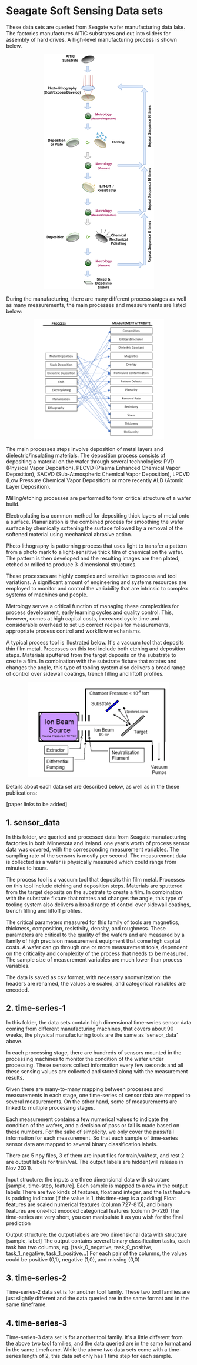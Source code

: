 # Seagate Soft Sensing Data sets

These data sets are queried from Seagate wafer manufacturing data lake. The factories manufactures AlTiC substrates and cut into sliders for assembly of hard drives. A high-level manufacturing process is shown below. 

<div align="center">
<img src="Images/wafer_manufacture.png" alt="drawing" width="300"/>
</div>

During the manufacturing, there are many different process stages as well as many measurements, the main processes and measurements are listed below:

<div align="center">
<img src="Images/Process.png" alt="drawing" />
</div>
  
The main processes steps involve deposition of metal layers and dielectric/insulating materials.  The deposition process  consists of depositing a material on the wafer through several technologies: PVD (Physical Vapor Deposition), PECVD (Plasma Enhanced Chemical Vapor Deposition), SACVD (Sub-Atmospheric Chemical Vapor Deposition), LPCVD (Low Pressure Chemical Vapor Deposition) or more recently ALD (Atomic Layer Deposition).

Milling/etching processes are performed to form critical structure of a wafer build. 

Electroplating is a common method for depositing thick layers of metal onto a surface. Planarization is the combined process for smoothing the wafer surface by chemically softening the surface followed by a removal of the softened material using mechanical abrasive action.

Photo lithography is patterning process that uses light to transfer a pattern from a photo mark to a light-sensitive thick film of chemical on the wafer. The pattern is then developed and the resulting images are then plated, etched or milled to produce 3-dimensional structures.

These processes are highly complex and sensitive to process and tool variations. A significant amount of engineering and systems resources are employed to monitor and control the variability that are intrinsic to complex systems of machines and people.

Metrology serves a critical function of managing these complexities for process development, early learning cycles and quality control. This, however, comes at high capital costs, increased cycle time and considerable overhead to set up correct recipes for measurements, appropriate process control and workflow mechanisms.


A typical process tool is illustrated below. It's a vacuum tool that deposits thin film metal.  Processes on this tool include both etching and deposition steps. Materials 	sputtered from the target deposits on the substrate to create a film.  In combination with the substrate fixture that rotates and changes the angle, this type of tooling system also delivers a broad range of control over sidewall coatings, trench filling and liftoff profiles. 

<div align="center">
<img src="Images/tool.png" alt="drawing" />
</div>
  
Details about each data set are described below, as well as in the these publications:

[paper links to be added]

## 1. sensor_data

In this folder, we queried and processed data from Seagate manufacturing factories in both Minnesota and Ireland. 
one year’s worth of process sensor data was covered, with the corresponding
measurement variables. The sampling rate of the sensors is mostly per second. The measurement data is
collected as a wafer is physically measured which could range from minutes to hours.

The process tool is a vacuum tool that deposits thin film metal. Processes on this tool include etching and deposition steps. 
Materials are sputtered from the target deposits on the substrate to create a film. 
In combination with the substrate fixture that rotates and changes the angle, this
type of tooling system also delivers a broad range of control
over sidewall coatings, trench filling and liftoff profiles.

The critical parameters measured for this family of tools are
magnetics, thickness, composition, resistivity, density, and
roughness. These parameters are critical to the quality of the
wafers and are measured by a family of high precision
measurement equipment that come high capital costs. A wafer can go through one or more measurement
tools, dependent on the criticality and complexity of the process
that needs to be measured. The sample size of measurement
variables are much lower than process variables. 

The data is saved as csv format, with necessary anonymization: the headers are renamed, the values are scaled, and categorical variables are encoded.

## 2. time-series-1
In this folder, the data sets contain high dimensional time-series sensor data coming from different manufacturing machines, that covers about 90 weeks, the physical manufacturing tools are the same as 'sensor_data' above.

In each processing stage, there are hundreds of sensors mounted in the processing machines to monitor the condition of the wafer under processing. These sensors collect information every few seconds and all these sensing values are collected and stored along with the measurement results. 

Given there are many-to-many mapping between processes and measurements in each stage, one time-series of sensor data are mapped to several measurements. On the other hand, some of measurements are linked to multiple processing stages. 

Each measurement contains a few numerical values to indicate the condition of the wafers, and a decision of pass or fail is made based on these numbers. For the sake of simplicity, we only cover the pass/fail information for each measurement. So that each sample of time-series sensor data are mapped to several binary classification labels.

There are 5 npy files, 3 of them are input files for train/val/test, and rest 2 are output labels for train/val. 
The output labels are hidden(will release in Nov 2021).

Input structure: the inputs are three dimensional data with structure [sample, time-step, feature]. 
Each sample is mapped to a row in the output labels
There are two kinds of features, float and integer, and the last feature is padding indicator (if the value is 1, this time-step is a padding)
Float features are scaled numerical features (column 727-815), and binary features are one-hot encoded categorical features (column 0-726)
The time-series are very short, you can manipulate it as you wish for the final prediction

Output structure: the output labels are two dimensional data with structure [sample, label]
The output contains several binary classification tasks, each task has two columns, eg. [task_0_negative, task_0_positive, task_1_negative, task_1_positive...]
For each pair of the columns, the values could be positive (0,1), negative (1,0), and missing (0,0)

## 3. time-series-2
Time-series-2 data set is for another tool family. These two tool families are just slightly different and the data queried are in the same format and in the same timeframe.

## 4. time-series-3
Time-series-3 data set is for another tool family. It's a little different from the above two tool families, and the data queried are in the same format and in the same timeframe. While the above two data sets come with a time-series length of 2, this data set only has 1 time step for each sample.


